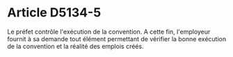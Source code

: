 # Article D5134-5

  
Le préfet contrôle l'exécution de la convention. A cette fin, l'employeur fournit à sa demande tout élément permettant de vérifier la bonne exécution de la convention et la réalité des emplois créés.